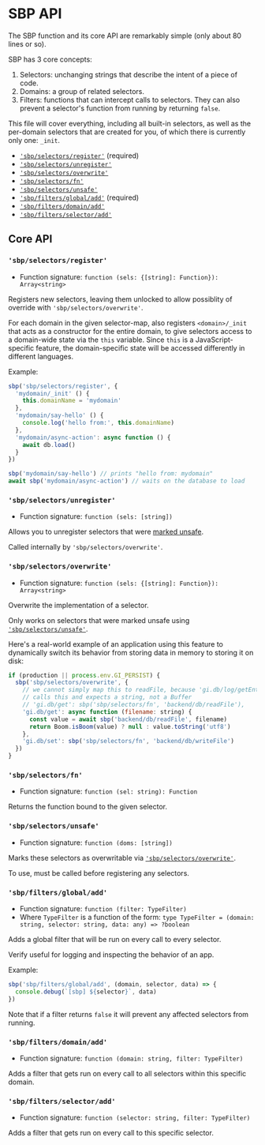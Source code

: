 # SBP API

The SBP function and its core API are remarkably simple (only about 80 lines or so).

SBP has 3 core concepts:

1. Selectors: unchanging strings that describe the intent of a piece of code.
2. Domains: a group of related selectors.
3. Filters: functions that can intercept calls to selectors. They can also prevent a selector's function from running by returning `false`.

This file will cover everything, including all built-in selectors, as well as the per-domain selectors that are created for you, of which there is currently only one: `_init`.

- [`'sbp/selectors/register'`](#sbpselectorsregister) (required)
- [`'sbp/selectors/unregister'`](#sbpselectorsunregister)
- [`'sbp/selectors/overwrite'`](#sbpselectorsoverwrite)
- [`'sbp/selectors/fn'`](#sbpselectorsfn)
- [`'sbp/selectors/unsafe'`](#sbpselectorsunsafe)
- [`'sbp/filters/global/add'`](#sbpfiltersglobaladd) (required)
- [`'sbp/filters/domain/add'`](#sbpfiltersdomainadd)
- [`'sbp/filters/selector/add'`](#sbpfiltersselectoradd)

## Core API

### `'sbp/selectors/register'`

- Function signature: `function (sels: {[string]: Function}): Array<string>`

Registers new selectors, leaving them unlocked to allow possiblity of override with `'sbp/selectors/overwrite'`.

For each domain in the given selector-map, also registers `<domain>/_init` that acts as a constructor for the entire domain, to give selectors access to a domain-wide state via the `this` variable. Since `this` is a JavaScript-specific feature, the domain-specific state will be accessed differently in different languages.

Example:

```js
sbp('sbp/selectors/register', {
  'mydomain/_init' () {
    this.domainName = 'mydomain'
  },
  'mydomain/say-hello' () {
    console.log('hello from:', this.domainName)
  },
  'mydomain/async-action': async function () {
    await db.load()
  }
})

sbp('mydomain/say-hello') // prints "hello from: mydomain"
await sbp('mydomain/async-action') // waits on the database to load
```

### `'sbp/selectors/unregister'`

- Function signature: `function (sels: [string])`

Allows you to unregister selectors that were [marked unsafe](#sbpselectorsunsafe).

Called internally by `'sbp/selectors/overwrite'`.

### `'sbp/selectors/overwrite'`

- Function signature: `function (sels: {[string]: Function}): Array<string>`

Overwrite the implementation of a selector.

Only works on selectors that were marked unsafe using [`'sbp/selectors/unsafe'`](#sbpselectorsunsafe).

Here's a real-world example of an application using this feature to dynamically switch its behavior from storing data in memory to storing it on disk:

```js
if (production || process.env.GI_PERSIST) {
  sbp('sbp/selectors/overwrite', {
    // we cannot simply map this to readFile, because 'gi.db/log/getEntry'
    // calls this and expects a string, not a Buffer
    // 'gi.db/get': sbp('sbp/selectors/fn', 'backend/db/readFile'),
    'gi.db/get': async function (filename: string) {
      const value = await sbp('backend/db/readFile', filename)
      return Boom.isBoom(value) ? null : value.toString('utf8')
    },
    'gi.db/set': sbp('sbp/selectors/fn', 'backend/db/writeFile')
  })
}
```

### `'sbp/selectors/fn'`

- Function signature: `function (sel: string): Function`

Returns the function bound to the given selector.

### `'sbp/selectors/unsafe'`

- Function signature: `function (doms: [string])`

Marks these selectors as overwritable via [`'sbp/selectors/overwrite'`](#sbpselectorsoverwrite).

To use, must be called before registering any selectors.

### `'sbp/filters/global/add'`

- Function signature: `function (filter: TypeFilter)`
- Where `TypeFilter` is a function of the form: `type TypeFilter = (domain: string, selector: string, data: any) => ?boolean`

Adds a global filter that will be run on every call to every selector.

Verify useful for logging and inspecting the behavior of an app.

Example:

```js
sbp('sbp/filters/global/add', (domain, selector, data) => {
  console.debug(`[sbp] ${selector}`, data)
})
```

Note that if a filter returns `false` it will prevent any affected selectors from running.

### `'sbp/filters/domain/add'`

- Function signature: `function (domain: string, filter: TypeFilter)`

Adds a filter that gets run on every call to all selectors within this specific domain.

### `'sbp/filters/selector/add'`

- Function signature: `function (selector: string, filter: TypeFilter)`

Adds a filter that gets run on every call to this specific selector.
